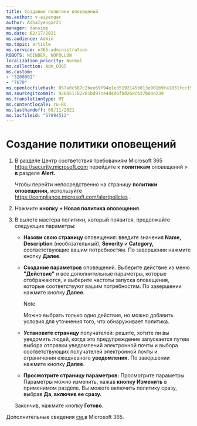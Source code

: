 ```yaml
---
title: Создание политики оповещений
ms.author: v-aiyengar
author: AshaIyengar21
manager: dansimp
ms.date: 02/17/2021
ms.audience: Admin
ms.topic: article
ms.service: o365-administration
ROBOTS: NOINDEX, NOFOLLOW
localization_priority: Normal
ms.collection: Adm_O365
ms.custom:
- "3200002"
- "7670"
ms.openlocfilehash: 057a0c587c2bee69f94e1e35192145b013e901b9fa1831fccf566e7e64de5261
ms.sourcegitcommit: 920051182781bd97ce4d4d6fbd268cb37b84d239
ms.translationtype: MT
ms.contentlocale: ru-RU
ms.lasthandoff: 08/11/2021
ms.locfileid: "57894512"
---
```

# <a name="create-an-alert-policy"></a>Создание политики оповещений

1. В разделе Центр соответствия требованиям Microsoft 365 <https://security.microsoft.com> перейдите к **политикам** оповещений \> **в** разделе **Alert.**

   Чтобы перейти непосредственно на страницу **политики оповещения,** используйте <https://compliance.microsoft.com/alertpolicies> .

2. Нажмите **кнопку + Новая политика оповещения**.
3. В вылете мастера политики, который появится, продолжайте следующие параметры:
   - **Назови свою страницу** оповещения: введите значения **Name,** **Description** (необязательный), **Severity** и **Category,** соответствующие вашим потребностям. По завершении нажмите кнопку **Далее**.
   - **Создание параметров** оповещений. Выберите действие из меню **"Действие"** и все дополнительные параметры, которые отображаются, и выберите частоты запуска оповещения, которые соответствуют вашим потребностям. По завершении нажмите кнопку **Далее**.

     > [!NOTE]
     > Можно выбрать только одно действие, но можно добавить условия для уточнения того, что обнаруживает политика.

   - **Установите страницу** получателей: решите, хотите ли вы уведомить людей, когда это предупреждение  запускается путем выбора отправки уведомлений электронной почты и выбора соответствующих получателей электронной почты и ограничения ежедневного  **уведомления.** По завершении нажмите кнопку **Далее**.
   - **Просмотрите страницу параметров:** Просмотрите параметры. Параметры можно изменить, нажав **кнопку Изменить** в применимом разделе. Вы можете включить политику сразу, выбрав **Да, включив ее сразу.**

   Закончив, нажмите кнопку **Готово**.

Дополнительные сведения [см.](https://docs.microsoft.com/microsoft-365/compliance/alert-policies)в Microsoft 365.
